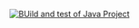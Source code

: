[![BUild and test of Java Project](https://github.com/ETSISI-EMS/ems2024-lab-1-3-ci-github-actions-juansgamo/actions/workflows/mainn.yml/badge.svg)](https://github.com/ETSISI-EMS/ems2024-lab-1-3-ci-github-actions-juansgamo/actions/workflows/mainn.yml)
